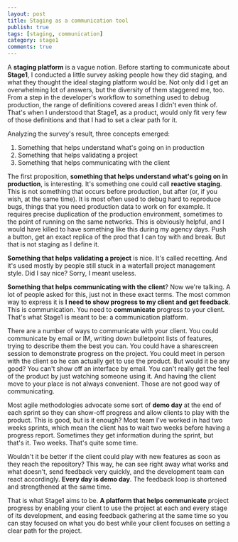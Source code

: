 ```yaml
---
layout: post
title: Staging as a communication tool
publish: true
tags: [staging, communication]
category: stage1
comments: true
---
```


A __staging platform__ is a vague notion. Before starting to communicate about **Stage1**, I conducted a little survey asking people how they did staging, and what they thought the ideal staging platform would be. Not only did I get an overwhelming lot of answers, but the diversity of them staggered me, too. From a step in the developer's workflow to something used to debug production, the range of definitions covered areas I didn't even think of. That's when I understood that Stage1, as a product, would only fit very few of those definitions and that I had to set a clear path for it.

Analyzing the survey's result, three concepts emerged:

1. Something that helps understand what's going on in production
2. Something that helps validating a project
3. Something that helps communicating with the client

The first proposition, __something that helps understand what's going on in production__, is interesting. It's something one could call __reactive staging__. This is not something that occurs before production, but after (or, if you wish, at the same time). It is most often used to debug hard to reproduce bugs, things that you need production data to work on for example. It requires precise duplication of the production environment, sometimes to the point of running on the same networks. This is obviously helpful, and I would have killed to have something like this during my agency days. Push a button, get an exact replica of the prod that I can toy with and break. But that is not staging as I define it.

__Something that helps validating a project__ is nice. It's called recetting. And it's used mostly by people still stuck in a waterfall project management style. Did I say nice? Sorry, I meant useless.

__Something that helps communicating with the client__? Now we're talking. A lot of people asked for this, just not in these exact terms. The most common way to express it is __I need to show progress to my client and get feedback__. This is communication. You need to **communicate** progress to your client. That's what Stage1 is meant to be: a communication platform.

There are a number of ways to communicate with your client. You could communicate by email or IM, writing down bulletpoint lists of features, trying to describe them the best you can. You could have a sharescreen session to demonstrate progress on the project. You could meet in person with the client so he can actually get to use the product. But would it be any good? You can't show off an interface by email. You can't really get the feel of the product by just watching someone using it. And having the client move to your place is not always convenient. Those are not good way of communicating.

Most agile methodologies advocate some sort of __demo day__ at the end of each sprint so they can show-off progress and allow clients to play with the product. This is good, but is it enough? Most team I've worked in had two weeks sprints, which mean the client has to wait two weeks before having a progress report. Sometimes they get information during the sprint, but that's it. Two weeks. That's quite some time.

Wouldn't it be better if the client could play with new features as soon as they reach the repository? This way, he can see right away what works and what doesn't, send feedback very quickly, and the development team can react accordingly. __Every day is demo day__. The feedback loop is shortened and strengthened at the same time.

That is what Stage1 aims to be. __A platform that helps communicate__ project progress by enabling your client to use the project at each and every stage of its development, and easing feedback gathering at the same time so you can stay focused on what you do best while your client focuses on setting a clear path for the project.